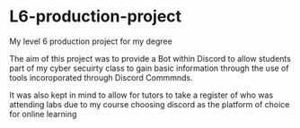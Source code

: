 # L6-production-project
My level 6 production project for my degree


The aim of this project was to provide a Bot within Discord to allow students part of my cyber secuirty class to gain basic information through the use of tools incoroporated through Discord Commmnds.

It was also kept in mind to allow for tutors to take a register of who was attending labs due to my course choosing discord as the platform of choice for online learning


